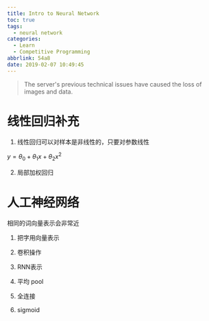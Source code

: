 ```yaml
---
title: Intro to Neural Network
toc: true
tags:
  - neural network
categories:
  - Learn
  - Competitive Programming
abbrlink: 54a8
date: 2019-02-07 10:49:45
---
```



> The server's previous technical issues have caused the loss of images and data.

# 线性回归补充

1. 线性回归可以对样本是非线性的，只要对参数线性

$y=\theta_0+\theta_1x+\theta_2x^2$

2. 局部加权回归


# 人工神经网络


相同的词向量表示会非常近

1. 把字用向量表示

2. 卷积操作

3. RNN表示

4. 平均 pool

5. 全连接

6. sigmoid

